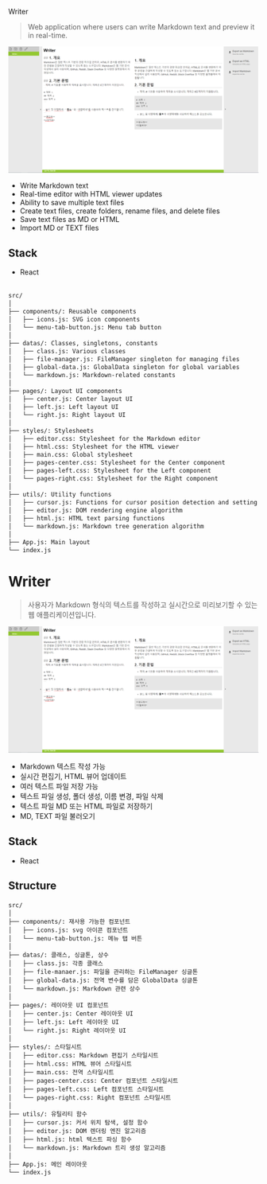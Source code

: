 Writer
> Web application where users can write Markdown text and preview it in real-time.

![example](example.png)

- Write Markdown text
- Real-time editor with HTML viewer updates
- Ability to save multiple text files
- Create text files, create folders, rename files, and delete files
- Save text files as MD or HTML
- Import MD or TEXT files

## Stack
- React

##
```
src/
│
├── components/: Reusable components
│   ├── icons.js: SVG icon components
│   └── menu-tab-button.js: Menu tab button
│
├── datas/: Classes, singletons, constants
│   ├── class.js: Various classes
│   ├── file-manager.js: FileManager singleton for managing files
│   ├── global-data.js: GlobalData singleton for global variables
│   └── markdown.js: Markdown-related constants
│
├── pages/: Layout UI components
│   ├── center.js: Center layout UI
│   ├── left.js: Left layout UI
│   └── right.js: Right layout UI
│
├── styles/: Stylesheets
│   ├── editor.css: Stylesheet for the Markdown editor
│   ├── html.css: Stylesheet for the HTML viewer
│   ├── main.css: Global stylesheet
│   ├── pages-center.css: Stylesheet for the Center component
│   ├── pages-left.css: Stylesheet for the Left component
│   └── pages-right.css: Stylesheet for the Right component
│
├── utils/: Utility functions
│   ├── cursor.js: Functions for cursor position detection and setting
│   ├── editor.js: DOM rendering engine algorithm
│   ├── html.js: HTML text parsing functions
│   └── markdown.js: Markdown tree generation algorithm
│
├── App.js: Main layout
└── index.js
```

# Writer
> 사용자가 Markdown 형식의 텍스트를 작성하고 실시간으로 미리보기할 수 있는 웹 애플리케이션입니다.

![example](example.png)

- Markdown 텍스트 작성 가능
- 실시간 편집기, HTML 뷰어 업데이트
- 여러 텍스트 파일 저장 가능
- 텍스트 파일 생성, 폴더 생성, 이름 변경, 파일 삭제
- 텍스트 파일 MD 또는 HTML 파일로 저장하기
- MD, TEXT 파일 불러오기

## Stack
- React

## Structure
```
src/
│
├── components/: 재사용 가능한 컴포넌트
│   ├── icons.js: svg 아이콘 컴포넌트
│   └── menu-tab-button.js: 메뉴 탭 버튼
│
├── datas/: 클래스, 싱글톤, 상수
│   ├── class.js: 각종 클래스
│   ├── file-manaer.js: 파일을 관리하는 FileManager 싱글톤
│   ├── global-data.js: 전역 변수를 담은 GlobalData 싱글톤
│   └── markdown.js: Markdown 관련 상수
│
├── pages/: 레이아웃 UI 컴포넌트
│   ├── center.js: Center 레이아웃 UI
│   ├── left.js: Left 레이아웃 UI
│   └── right.js: Right 레이아웃 UI
│
├── styles/: 스타일시트
│   ├── editor.css: Markdown 편집기 스타일시트
│   ├── html.css: HTML 뷰어 스타일시트
│   ├── main.css: 전역 스타일시트
│   ├── pages-center.css: Center 컴포넌트 스타일시트
│   ├── pages-left.css: Left 컴포넌트 스타일시트
│   └── pages-right.css: Right 컴포넌트 스타일시트
│
├── utils/: 유틸리티 함수
│   ├── cursor.js: 커서 위치 탐색, 설정 함수
│   ├── editor.js: DOM 렌더링 엔진 알고리즘
│   ├── html.js: html 텍스트 파싱 함수
│   └── markdown.js: Markdown 트리 생성 알고리즘
│
├── App.js: 메인 레이아웃
└── index.js
```
